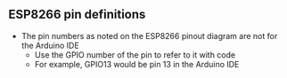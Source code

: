 ## ESP8266 pin definitions
- The pin numbers as noted on the ESP8266 pinout diagram are not for the Arduino IDE
	- Use the GPIO number of the pin to refer to it with code
	- For example, GPIO13 would be pin 13 in the Arduino IDE
